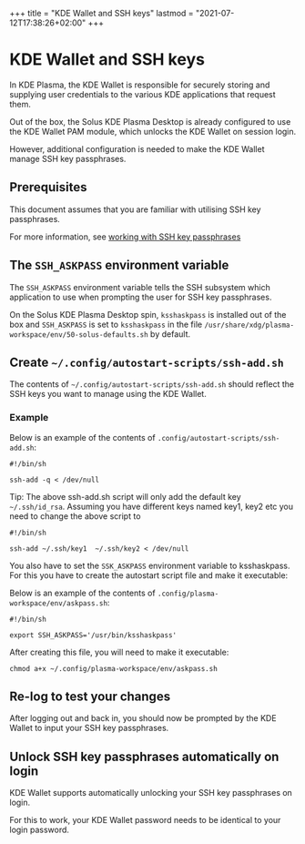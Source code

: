 +++
title = "KDE Wallet and SSH keys"
lastmod = "2021-07-12T17:38:26+02:00"
+++
# KDE Wallet and SSH keys

In KDE Plasma, the KDE Wallet is responsible for securely storing and supplying user credentials to the various KDE applications that request them.

Out of the box, the Solus KDE Plasma Desktop is already configured to use the KDE Wallet PAM module, which unlocks the KDE Wallet on session login.

However, additional configuration is needed to make the KDE Wallet manage SSH key passphrases.

## Prerequisites

This document assumes that you are familiar with utilising SSH key passphrases.

For more information, see [working with SSH key passphrases](https://help.github.com/en/articles/working-with-ssh-key-passphrases)

## The `SSH_ASKPASS` environment variable

The `SSH_ASKPASS` environment variable tells the SSH subsystem which application to use when prompting the user for SSH key passphrases.

On the Solus KDE Plasma Desktop spin, `ksshaskpass` is installed out of the box and `SSH_ASKPASS` is set to `ksshaskpass` in the file `/usr/share/xdg/plasma-workspace/env/50-solus-defaults.sh` by default.

## Create `~/.config/autostart-scripts/ssh-add.sh` 

The contents of `~/.config/autostart-scripts/ssh-add.sh` should reflect the SSH keys you want to manage using the KDE Wallet.

### Example

Below is an example of the contents of `.config/autostart-scripts/ssh-add.sh`:

```
#!/bin/sh

ssh-add -q < /dev/null
```

Tip: The above ssh-add.sh script will only add the default key `~/.ssh/id_rsa`. Assuming you have different keys named key1, key2 etc you need to change the above script to

```
#!/bin/sh

ssh-add ~/.ssh/key1  ~/.ssh/key2 < /dev/null
```

You also have to set the `SSK_ASKPASS` environment variable to ksshaskpass. For this you have to create the autostart script file and make it executable:

Below is an example of the contents of `.config/plasma-workspace/env/askpass.sh`:

```
#!/bin/sh

export SSH_ASKPASS='/usr/bin/ksshaskpass'
```


After creating this file, you will need to make it executable:

`chmod a+x ~/.config/plasma-workspace/env/askpass.sh`

## Re-log to test your changes

After logging out and back in, you should now be prompted by the KDE Wallet to input your SSH key passphrases.

## Unlock SSH key passphrases automatically on login

KDE Wallet supports automatically unlocking your SSH key passphrases on login.

For this to work, your KDE Wallet password needs to be identical to your login password.
